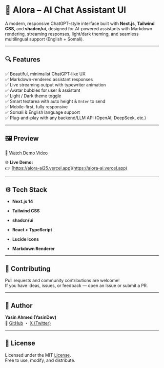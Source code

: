 # 🧠 Alora – AI Chat Assistant UI

A modern, responsive ChatGPT-style interface built with **Next.js**, **Tailwind CSS**, and **shadcn/ui**, designed for AI-powered assistants with Markdown rendering, streaming responses, light/dark theming, and seamless multilingual support (English + Somali).

---

## 🔍 Features

✅ Beautiful, minimalist ChatGPT-like UX  
✅ Markdown-rendered assistant responses  
✅ Live streaming output with typewriter animation  
✅ Avatar bubbles for user & assistant  
✅ Light / Dark theme toggle  
✅ Smart textarea with auto height & `Enter` to send  
✅ Mobile-first, fully responsive  
✅ Somali & English language support  
✅ Plug-and-play with any backend/LLM API (OpenAI, DeepSeek, etc.)

---

## 🖼️ Preview

🎥 [Watch Demo Video](https://alora-ai25.vercel.app/demo.mp4)

🌐 **Live Demo:**  
👉 [https://alora-ai25.vercel.app](https://alora-ai.vercel.app)


---

## ⚙️ Tech Stack

- **Next.js 14**
    
- **Tailwind CSS**
    
- **shadcn/ui**
    
- **React + TypeScript**
    
- **Lucide Icons**
    
- **Markdown Renderer**
    

---

## 🤝 Contributing

Pull requests and community contributions are welcome!  
If you have ideas, issues, or feedback — open an Issue or submit a PR.

---

## 👤 Author

**Yasin Ahmed (YasinDev)**  
🔗 [GitHub](https://github.com/yaasiinaxmed) ・ [X (Twitter)](https://x.com/yasindev25)

---

## 🪪 License

Licensed under the MIT [License](https://github.com/yaasiinaxmed/Alora-ai/blob/main/LICENSE).  
Free to use, modify, and distribute.
